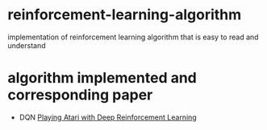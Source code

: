 # reinforcement-learning-algorithm
implementation of reinforcement learning algorithm that is easy to read and understand

# algorithm implemented and corresponding paper
- DQN [Playing Atari with Deep Reinforcement Learning](https://arxiv.org/abs/1312.5602)
